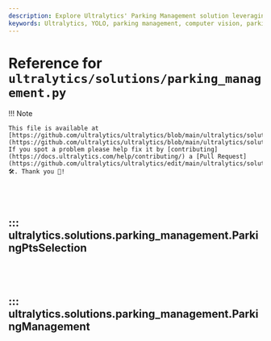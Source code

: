 ```yaml
---
description: Explore Ultralytics' Parking Management solution leveraging YOLO for efficient parking zone monitoring and management.
keywords: Ultralytics, YOLO, parking management, computer vision, parking monitoring, AI solutions, machine learning
---
```


# Reference for `ultralytics/solutions/parking_management.py`

!!! Note

    This file is available at [https://github.com/ultralytics/ultralytics/blob/main/ultralytics/solutions/parking_management.py](https://github.com/ultralytics/ultralytics/blob/main/ultralytics/solutions/parking_management.py). If you spot a problem please help fix it by [contributing](https://docs.ultralytics.com/help/contributing/) a [Pull Request](https://github.com/ultralytics/ultralytics/edit/main/ultralytics/solutions/parking_management.py) 🛠️. Thank you 🙏!

<br><br>

## ::: ultralytics.solutions.parking_management.ParkingPtsSelection

<br><br>

## ::: ultralytics.solutions.parking_management.ParkingManagement

<br><br>
